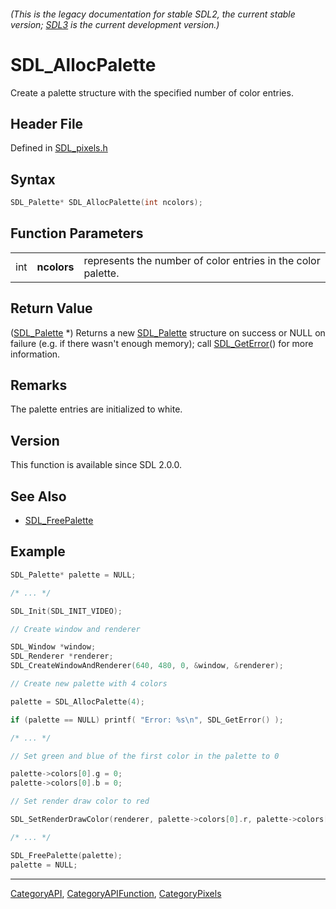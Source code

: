 ###### (This is the legacy documentation for stable SDL2, the current stable version; [SDL3](https://wiki.libsdl.org/SDL3/) is the current development version.)
# SDL_AllocPalette

Create a palette structure with the specified number of color entries.

## Header File

Defined in [SDL_pixels.h](https://github.com/libsdl-org/SDL/blob/SDL2/include/SDL_pixels.h)

## Syntax

```c
SDL_Palette* SDL_AllocPalette(int ncolors);
```

## Function Parameters

|     |             |                                                              |
| --- | ----------- | ------------------------------------------------------------ |
| int | **ncolors** | represents the number of color entries in the color palette. |

## Return Value

([SDL_Palette](SDL_Palette) *) Returns a new [SDL_Palette](SDL_Palette)
structure on success or NULL on failure (e.g. if there wasn't enough
memory); call [SDL_GetError](SDL_GetError)() for more information.

## Remarks

The palette entries are initialized to white.

## Version

This function is available since SDL 2.0.0.

## See Also

- [SDL_FreePalette](SDL_FreePalette)


## Example

```c
SDL_Palette* palette = NULL;

/* ... */

SDL_Init(SDL_INIT_VIDEO);

// Create window and renderer

SDL_Window *window;
SDL_Renderer *renderer;
SDL_CreateWindowAndRenderer(640, 480, 0, &window, &renderer);

// Create new palette with 4 colors

palette = SDL_AllocPalette(4);

if (palette == NULL) printf( "Error: %s\n", SDL_GetError() );

/* ... */

// Set green and blue of the first color in the palette to 0

palette->colors[0].g = 0;
palette->colors[0].b = 0;

// Set render draw color to red

SDL_SetRenderDrawColor(renderer, palette->colors[0].r, palette->colors[0].g, palette->colors[0].b, palette->colors[0].a);

/* ... */

SDL_FreePalette(palette);
palette = NULL;
```

----
[CategoryAPI](CategoryAPI), [CategoryAPIFunction](CategoryAPIFunction), [CategoryPixels](CategoryPixels)

